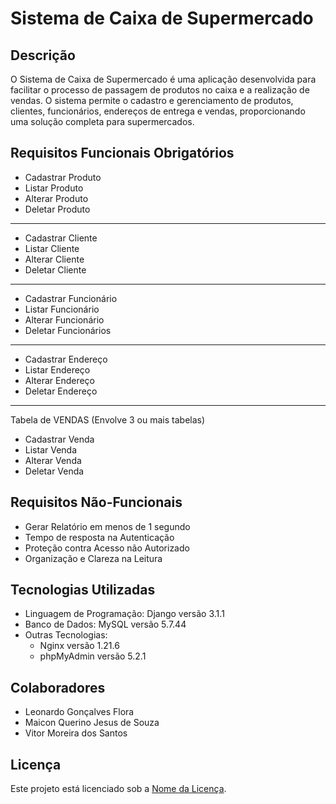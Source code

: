 # Sistema de Caixa de Supermercado

## Descrição
O Sistema de Caixa de Supermercado é uma aplicação desenvolvida para facilitar o processo de passagem de produtos no caixa e a realização de vendas. O sistema permite o cadastro e gerenciamento de produtos, clientes, funcionários, endereços de entrega e vendas, proporcionando uma solução completa para supermercados.

## Requisitos Funcionais Obrigatórios
- Cadastrar Produto
- Listar Produto
- Alterar Produto
- Deletar Produto
_______________________
  
- Cadastrar Cliente
- Listar Cliente
- Alterar Cliente
- Deletar Cliente
_______________________
  
- Cadastrar Funcionário
- Listar Funcionário
- Alterar Funcionário
- Deletar Funcionários
_______________________
  
- Cadastrar Endereço
- Listar Endereço
- Alterar Endereço
- Deletar Endereço

_______________________
Tabela de VENDAS (Envolve 3 ou mais tabelas)
- Cadastrar Venda
- Listar Venda
- Alterar Venda
- Deletar Venda

## Requisitos Não-Funcionais
- Gerar Relatório em menos de 1 segundo
- Tempo de resposta na Autenticação
- Proteção contra Acesso não Autorizado
- Organização e Clareza na Leitura

## Tecnologias Utilizadas
* Linguagem de Programação: Django versão 3.1.1
* Banco de Dados: MySQL versão 5.7.44
* Outras Tecnologias:
  * Nginx versão 1.21.6
  * phpMyAdmin versão 5.2.1
 
## Colaboradores
- Leonardo Gonçalves Flora
- Maicon Querino Jesus de Souza
- Vitor Moreira dos Santos


## Licença
Este projeto está licenciado sob a [Nome da Licença](https://github.com/seu-usuario/sistema-caixa-supermercado/LICENSE).


